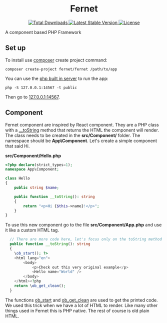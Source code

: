 <h1 align="center">Fernet</h1>
<p align="center">
    <a href="https://packagist.org/packages/fernet/fernet">
        <img src="https://img.shields.io/packagist/dt/fernet/fernet" alt="Total Downloads">
    </a>
    <a href="https://packagist.org/packages/laravel/sail">
        <img src="https://img.shields.io/packagist/v/fernet/fernet" alt="Latest Stable Version">
    </a>
    <a href="https://packagist.org/packages/laravel/sail">
        <img src="https://img.shields.io/github/license/pragmore/fernet" alt="License">
    </a>
</p>
A component based PHP Framework

## Set up

To install use [composer](https://getcomposer.org) create project command:

    composer create-project fernet/fernet /path/to/app

You can use the [php built in server](https://www.php.net/manual/en/features.commandline.webserver.php) to run the app:

    php -S 127.0.0.1:14567 -t public

Then go to [127.0.0.1:14567](http://127.0.0.1:14567).

## Component

Fernet component are inspired by React component. They are a PHP class with a [__toString](https://www.php.net/manual/en/language.oop5.magic.php#object.tostring) method
that returns the HTML the component will render. The class needs to be created in the **src/Component/**
folder. The namespace should be **App\Component**. Let's create a simple component
that said Hi.

**src/Component/Hello.php**
```php
<?php declare(strict_types=1);
namespace App\Component;

class Hello
{
    public string $name;

    public function __toString(): string
    {
        return "<p>Hi {$this->name}!</p>";
    }
}
```
To use this new component go to the file **src/Component/App.php** and use it like a custom HTML tag.

```php
  // There are more code here, let's focus only on the toString method
  public function __toString(): string
  {
    \ob_start(); ?>
    <html lang="en">
        <body>
            <p>Check out this very original example</p>
            <Hello name="World" />
        </body>
    </html><?php    
    return \ob_get_clean();
  } 
```

The functions [ob_start](https://www.php.net/manual/en/function.ob-start.php) and [ob_get_clean](https://www.php.net/manual/en/function.ob-get-clean.php) are used to 
get the printed code. We used this trick when we have a lot of HTML to render. Like many other things used in Fernet this is PHP native.
The rest of course is old plain HTML.